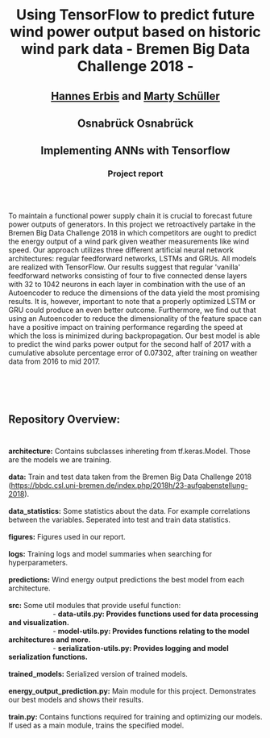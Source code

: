 # <p style="text-align:center"> Using TensorFlow to predict future wind power output based on historic wind park data - Bremen Big Data Challenge 2018 - </p>
## <p style="text-align:center"> <a href= "mailto:herbis@uni-osnabrueck.de">Hannes Erbis</a> and <a href= "mailto:mschueller@uni-osnabrueck.de">Marty Schüller</a> </p>
## <p style="text-align:center"> Osnabrück Osnabrück </p>
## <p style="text-align:center"> Implementing ANNs with Tensorflow </p>
### <p style="text-align:center"> Project report </p>
<br> <br>

To maintain a functional power supply chain it is crucial to forecast future power outputs of generators. In this project we retroactively partake in the Bremen Big Data Challenge 2018 in which competitors are ought to predict the energy output of a wind park given weather measurements like wind speed. Our approach utilizes three different artificial neural network architectures: regular feedforward networks, LSTMs and GRUs. All models are realized with TensorFlow. Our results suggest that regular 'vanilla' feedforward networks consisting of four to five connected dense layers with 32 to 1042 neurons in each layer in combination with the use of an Autoencoder to reduce the dimensions of the data yield the most promising results. It is, however, important to note that a properly optimized LSTM or GRU could produce an even better outcome. Furthermore, we find out that using an Autoencoder to reduce the dimensionality of the feature space can have a positive impact on training performance regarding the speed at which the loss is minimized during backpropagation.
Our best model is able to predict the wind parks power output for the second half of 2017 with a cumulative absolute percentage error of 0.07302, after training on weather data from 2016 to mid 2017.




<br><br><br>
## Repository Overview: <br><br>
<b>architecture:</b> Contains subclasses inhereting from tf.keras.Model. Those are the models we are training. <br><br>
<b>data:</b> Train and test data taken from the Bremen Big Data Challenge 2018 (https://bbdc.csl.uni-bremen.de/index.php/2018h/23-aufgabenstellung-2018). <br><br>
<b>data_statistics:</b> Some statistics about the data. For example correlations between the variables. Seperated into test and train data statistics.  <br><br>
<b>figures:</b> Figures used in our report. <br><br>
<b>logs:</b> Training logs and model summaries when searching for hyperparameters. <br><br>
<b>predictions:</b> Wind energy output predictions the best model from each architecture. <br><br>
<b>src:</b> Some util modules that provide useful function: <br>
&emsp;&emsp;&emsp;&emsp;&emsp;&emsp;    - <b>data-utils.py: Provides functions used for data processing and visualization.</b> <br>
&emsp;&emsp;&emsp;&emsp;&emsp;&emsp;    - <b>model-utils.py: Provides functions relating to the model architectures and more.</b> <br>
&emsp;&emsp;&emsp;&emsp;&emsp;&emsp;    - <b>serialization-utils.py: Provides logging and model serialization functions.</b> <br><br>
<b>trained_models:</b> Serialized version of trained models.<br><br>
<b>energy_output_prediction.py:</b> Main module for this project. Demonstrates our best models and shows their results.<br><br>
<b>train.py:</b> Contains functions required for training and optimizing our models. If used as a main module, trains the specified model.<br><br>



